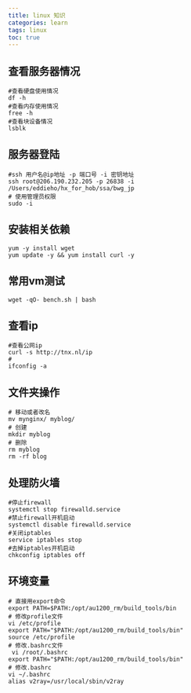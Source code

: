 ```yaml
---
title: linux 知识
categories: learn
tags: linux
toc: true
---
```

## 查看服务器情况

```shell
#查看硬盘使用情况
df -h
#查看内存使用情况
free -h
#查看块设备情况
lsblk
```

## 服务器登陆

```shell
#ssh 用户名@ip地址 -p 端口号 -i 密钥地址
ssh root@206.190.232.205 -p 26838 -i /Users/eddieho/hx_for_hob/ssa/bwg_jp
# 使用管理员权限
sudo -i
```

## 安装相关依赖

```shell
yum -y install wget
yum update -y && yum install curl -y
```

## 常用vm测试

```shell
wget -qO- bench.sh | bash
```

## 查看ip

```shell
#查看公网ip
curl -s http://tnx.nl/ip
#
ifconfig -a
```

## 文件夹操作

``` shell
# 移动或者改名
mv mynginx/ myblog/
# 创建
mkdir myblog
# 删除
rm myblog
rm -rf blog
```

## 处理防火墙

```shell
#停止firewall
systemctl stop firewalld.service
#禁止firewall开机启动
systemctl disable firewalld.service
#关闭iptables
service iptables stop
#去掉iptables开机启动
chkconfig iptables off
```

## 环境变量

```shell
# 直接用export命令
export PATH=$PATH:/opt/au1200_rm/build_tools/bin
# 修改profile文件
vi /etc/profile
export PATH="$PATH:/opt/au1200_rm/build_tools/bin"
source /etc/profile
# 修改.bashrc文件
 vi /root/.bashrc
export PATH="$PATH:/opt/au1200_rm/build_tools/bin"
# 修改.bashrc
vi ~/.bashrc
alias v2ray=/usr/local/sbin/v2ray
```
